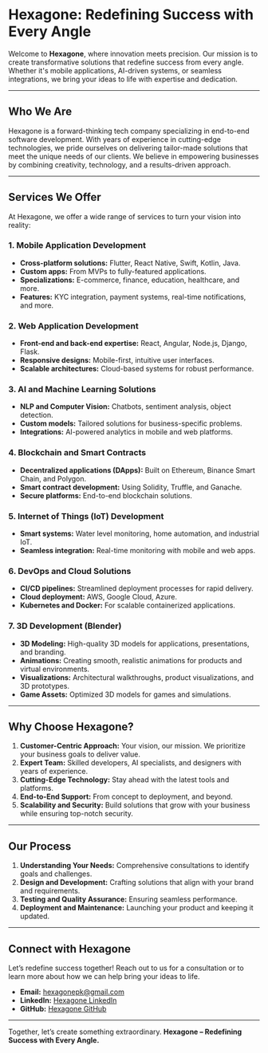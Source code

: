 # Hexagone: Redefining Success with Every Angle

Welcome to **Hexagone**, where innovation meets precision. Our mission is to create transformative solutions that redefine success from every angle. Whether it's mobile applications, AI-driven systems, or seamless integrations, we bring your ideas to life with expertise and dedication.

---

## Who We Are

Hexagone is a forward-thinking tech company specializing in end-to-end software development. With years of experience in cutting-edge technologies, we pride ourselves on delivering tailor-made solutions that meet the unique needs of our clients. We believe in empowering businesses by combining creativity, technology, and a results-driven approach.

---

## Services We Offer

At Hexagone, we offer a wide range of services to turn your vision into reality:

### **1. Mobile Application Development**
- **Cross-platform solutions:** Flutter, React Native, Swift, Kotlin, Java.
- **Custom apps:** From MVPs to fully-featured applications.
- **Specializations:** E-commerce, finance, education, healthcare, and more.
- **Features:** KYC integration, payment systems, real-time notifications, and more.

### **2. Web Application Development**
- **Front-end and back-end expertise:** React, Angular, Node.js, Django, Flask.
- **Responsive designs:** Mobile-first, intuitive user interfaces.
- **Scalable architectures:** Cloud-based systems for robust performance.

### **3. AI and Machine Learning Solutions**
- **NLP and Computer Vision:** Chatbots, sentiment analysis, object detection.
- **Custom models:** Tailored solutions for business-specific problems.
- **Integrations:** AI-powered analytics in mobile and web platforms.

### **4. Blockchain and Smart Contracts**
- **Decentralized applications (DApps):** Built on Ethereum, Binance Smart Chain, and Polygon.
- **Smart contract development:** Using Solidity, Truffle, and Ganache.
- **Secure platforms:** End-to-end blockchain solutions.

### **5. Internet of Things (IoT) Development**
- **Smart systems:** Water level monitoring, home automation, and industrial IoT.
- **Seamless integration:** Real-time monitoring with mobile and web apps.

### **6. DevOps and Cloud Solutions**
- **CI/CD pipelines:** Streamlined deployment processes for rapid delivery.
- **Cloud deployment:** AWS, Google Cloud, Azure.
- **Kubernetes and Docker:** For scalable containerized applications.

### **7. 3D Development (Blender)**
- **3D Modeling:** High-quality 3D models for applications, presentations, and branding.
- **Animations:** Creating smooth, realistic animations for products and virtual environments.
- **Visualizations:** Architectural walkthroughs, product visualizations, and 3D prototypes.
- **Game Assets:** Optimized 3D models for games and simulations.

---

## Why Choose Hexagone?

1. **Customer-Centric Approach:** Your vision, our mission. We prioritize your business goals to deliver value.
2. **Expert Team:** Skilled developers, AI specialists, and designers with years of experience.
3. **Cutting-Edge Technology:** Stay ahead with the latest tools and platforms.
4. **End-to-End Support:** From concept to deployment, and beyond.
5. **Scalability and Security:** Build solutions that grow with your business while ensuring top-notch security.

---

## Our Process

1. **Understanding Your Needs:** Comprehensive consultations to identify goals and challenges.
2. **Design and Development:** Crafting solutions that align with your brand and requirements.
3. **Testing and Quality Assurance:** Ensuring seamless performance.
4. **Deployment and Maintenance:** Launching your product and keeping it updated.

---

## Connect with Hexagone

Let’s redefine success together! Reach out to us for a consultation or to learn more about how we can help bring your ideas to life.

- **Email:** [hexagonepk@gmail.com](mailto:hexagonepk@gmail.com)
- **LinkedIn:** [Hexagone LinkedIn](https://linkedin.com/company/hexagone-pk)
- **GitHub:** [Hexagone GitHub](https://github.com/hexagone-pk)

---

Together, let’s create something extraordinary. **Hexagone – Redefining Success with Every Angle.**
